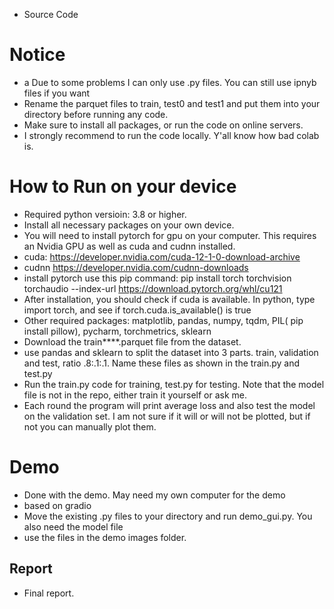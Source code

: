 - Source Code
# Notice
- a Due to some problems I can only use .py files. You can still use ipnyb files if you want
- Rename the parquet files to train, test0 and test1 and put them into your directory before running any code.
- Make sure to install all packages, or run the code on online servers.
- I strongly recommend to run the code locally. Y'all know how bad colab is.
# How to Run on your device
- Required python versioin: 3.8 or higher. 
- Install all necessary packages on your own device.
- You will need to install pytorch for gpu on your computer. This requires an Nvidia GPU as well as cuda and cudnn installed.
- cuda: https://developer.nvidia.com/cuda-12-1-0-download-archive
- cudnn https://developer.nvidia.com/cudnn-downloads
- install pytorch use this pip command: pip install torch torchvision torchaudio --index-url https://download.pytorch.org/whl/cu121
- After installation, you should check if cuda is available. In python, type import torch, and see if torch.cuda.is_available() is true
- Other required packages: matplotlib, pandas, numpy, tqdm, PIL( pip install pillow), pycharm, torchmetrics, sklearn 
- Download the train****.parquet file from the dataset.
- use pandas and sklearn to split the dataset into 3 parts. train, validation and test, ratio .8:.1:.1. Name these files as shown in the train.py and test.py
- Run the train.py code for training, test.py for testing. Note that the model file is not in the repo, either train it yourself or ask me.
- Each round the program will print average loss and also test the model on the validation set. I am not sure if it will or will not be plotted, but if not you can manually plot them.
# Demo
- Done with the demo. May need my own computer for the demo
- based on gradio
- Move the existing .py files to your directory and run demo_gui.py. You also need the model file
- use the files in the demo images folder.


## Report
- Final report.

